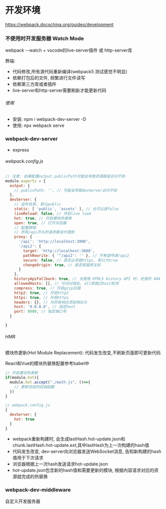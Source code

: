 # 开发环境
https://webpack.docschina.org/guides/development

### 不使用时开发服务器 Watch Mode
webpack --watch + vscode的live-server插件 或 http-server库

弊端: 
 - 代码修改,所有源代码重新编译(webpack5 测试感觉不明显)
 - 依赖打包后的文件, 频繁进行文件读写
 - 依赖第三方库或者插件
 - live-server和http-server需要刷新才能更新代码

###### 使用 
 - 安装: npm i webpack-dev-server -D
 - 使用: npx webpack serve


### webpack-dev-server
 - express

###### webpack.config.js
```js
// 注意: 如果配置output.publicPath可能会导致资源路径访问不到
module.exports = {
  output: {
    // publicPath: '', // 可能会导致devServer访问不到
  },
  devServer: {
    // 监听目录, 默认public
    static: [ 'public', 'assets' ], // 也可以是false 
    liveReload: false, // 开启live load
    hot: true, // 开启模块热替换
    open: true, // 打开浏览器
    // 配置跨域
    // 所有/api开头的请求都会代理到
    proxy: {
      '/api': 'http://localhost:3000',
      '/api2': {
        target: 'http://localhost:3000',
        pathRewrite: { '^/api2': '' }, // 不希望传递/api2
        secure: false, // 是否必须是https, 默认为true
        changeOrigin: true, // 是否保留原主机
      }
    },
    historyApiFallback: true, // 当使用 HTML5 History API 时，任意的 404 响应都可能需要被替代为index.html
    allowedHosts: [], // 可访问域名, all即跳过host检测
    compress: true, // 开启gzip压缩
    http2: true, // 开启http2
    https: true, // 开启https
    headers: {}, // 为所有响应添加响应头
    host: '0.0.0.0', // 指定host
    port: 8080, // 指定端口号
  }

}
```


###### HMR 
模块热更新(Hot Module Replacement): 代码发生改变,不刷新页面即可更新代码

React和Vue的模块热替换配置参考babel中

```javascript
// 开启模块热更新
if(module.hot){
  module.hot.accept("./math.js", ()=>{
    // 更新完成的回调函数
  })
}

// webpack.config.js
{
  devServer: {
    hot: true
  }
}
```

 - webpack重新构建时, 会生成lastHash.hot-update.json和chunk.lastHash.hot-update.ext,其中lastHash为上一次构建的hash值
 - 代码发生改变, dev-server向浏览器发送WebSocket消息, 告知新构建的hash值用于下次请求
 - 浏览器根据上一次hash发送请求hot-update.json
 - hot-update.json包含新的hash值和需要更新的模块, 根据内容请求对应的资源就完成的热替换


### webpack-dev-middleware
自定义开发服务器